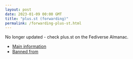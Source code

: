 ```yaml
---
layout: post
date: 2023-01-09 00:00 GMT
title: "plus.st (forwarding)"
permalink: /forwarding-plus-st.html
---
```


No longer updated - check plus.st on the Fediverse Almanac.

* [Main information](https://www.fediversealmanac.com/api/v1/instances/plus.st)
* [Banned from](https://www.fediversealmanac.com/api/v1/instances/plus.st/banned_from)

